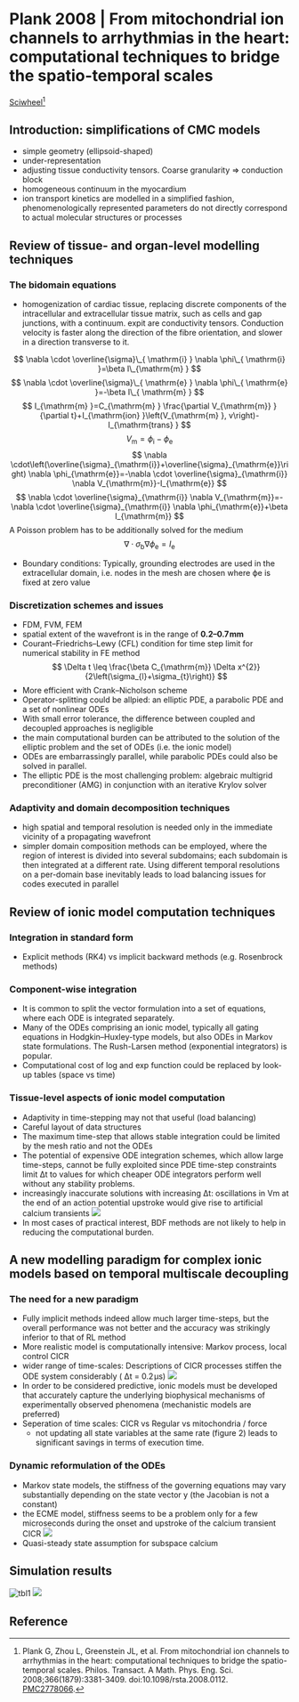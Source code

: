 # Plank 2008 | From mitochondrial ion channels to arrhythmias in the heart: computational techniques to bridge the spatio-temporal scales


[Sciwheel](https://sciwheel.com/work/#/items/5042147)[^Plank2008]

<!--more-->

## Introduction: simplifications of CMC models
* simple geometry (ellipsoid-shaped)
* under-representation
* adjusting tissue conductivity tensors. Coarse granularity => conduction block
* homogeneous continuum in the myocardium
* ion transport kinetics are modelled in a simplified fashion, phenomenologically represented parameters do not directly correspond to actual molecular structures or processes

## Review of tissue- and organ-level modelling techniques
### The bidomain equations
*  homogenization of cardiac tissue, replacing discrete components of the intracellular and extracellular tissue matrix, such as cells and gap junctions, with a continuum. expit are conductivity tensors. Conduction velocity is faster along the direction of the fibre orientation, and slower in a direction transverse to it.

$$
\nabla \cdot \overline{\sigma}\_{ \mathrm{i} } \nabla \phi\_{ \mathrm{i} }=\beta I\_{\mathrm{m} }
$$
$$
\nabla \cdot \overline{\sigma}\_{ \mathrm{e} } \nabla \phi\_{ \mathrm{e} }=-\beta I\_{ \mathrm{m} }
$$
$$
I_{\mathrm{m} }=C_{\mathrm{m} } \frac{\partial V_{\mathrm{m}} }{\partial t}+I_{\mathrm{ion} }\left(V_{\mathrm{m} }, v\right)-I_{\mathrm{trans} }
$$
$$
V_{\mathrm{m}}=\phi_{\mathrm{i}}-\phi_{\mathrm{e}}
$$
$$
\nabla \cdot\left(\overline{\sigma}_{\mathrm{i}}+\overline{\sigma}_{\mathrm{e}}\right) \nabla \phi_{\mathrm{e}}=-\nabla \cdot \overline{\sigma}_{\mathrm{i}} \nabla V_{\mathrm{m}}-I_{\mathrm{e}}
$$
$$
\nabla \cdot \overline{\sigma}_{\mathrm{i}} \nabla V_{\mathrm{m}}=-\nabla \cdot \overline{\sigma}_{\mathrm{i}} \nabla \phi_{\mathrm{e}}+\beta I_{\mathrm{m}}
$$
A Poisson problem has to be additionally solved for the medium
$$
\nabla \cdot \sigma_{\mathrm{b}} \nabla \phi_{\mathrm{e}}=I_{\mathrm{e}}
$$
* Boundary conditions: Typically, grounding electrodes are used in the extracellular domain, i.e. nodes in the mesh are chosen where ϕe is fixed at zero value

### Discretization schemes and issues
* FDM, FVM, FEM
* spatial extent of the wavefront is in the range of **0.2–0.7 mm**
* Courant–Friedrichs–Lewy (CFL) condition for time step limit for numerical stability in FE method
$$
\Delta t \leq \frac{\beta C_{\mathrm{m}} \Delta x^{2}}{2\left(\sigma_{l}+\sigma_{t}\right)}
$$
* More efficient with Crank–Nicholson scheme
* Operator-splitting could be allpied: an elliptic PDE, a parabolic PDE and a set of nonlinear ODEs
* With small error tolerance, the difference between coupled and decoupled approaches is negligible
* the main computational burden can be attributed to the solution of the elliptic problem and the set of ODEs (i.e. the ionic model)
* ODEs are embarrassingly parallel, while parabolic PDEs could also be solved in parallel.
* The elliptic PDE is the most challenging problem: algebraic multigrid preconditioner (AMG) in conjunction with an iterative Krylov solver

### Adaptivity and domain decomposition techniques
* high spatial and temporal resolution is needed only in the immediate vicinity of a propagating wavefront
* simpler domain composition methods can be employed, where the region of interest is divided into several subdomains; each subdomain is then integrated at a different rate. Using different temporal resolutions on a per-domain base inevitably leads to load balancing issues for codes executed in parallel

## Review of ionic model computation techniques
### Integration in standard form
* Explicit methods (RK4) vs implicit backward methods (e.g. Rosenbrock methods)
### Component-wise integration
* It is common to split the vector formulation into a set of equations, where each ODE is integrated separately.
* Many of the ODEs comprising an ionic model, typically all gating equations in Hodgkin–Huxley-type models, but also ODEs in Markov state formulations. The Rush-Larsen method (exponential integrators) is popular.
* Computational cost of log and exp function could be replaced by look-up tables (space vs time)
### Tissue-level aspects of ionic model computation
* Adaptivity in time-stepping may not that useful (load balancing)
* Careful layout of data structures
* The maximum time-step that allows stable integration could be limited by the mesh ratio and not the ODEs
* The potential of expensive ODE integration schemes, which allow large time-steps, cannot be fully exploited since PDE time-step constraints limit Δt to values for which cheaper ODE integrators perform well without any stability problems.
* increasingly inaccurate solutions with increasing Δt: oscillations in Vm at the end of an action potential upstroke would give rise to artificial calcium transients
![](https://royalsocietypublishing.org/cms/attachment/9bd4936f-c93e-42fb-9bab-b2feccd68d3c/3381fig1.jpg)
* In most cases of practical interest, BDF methods are not likely to help in reducing the computational burden.
## A new modelling paradigm for complex ionic models based on temporal multiscale decoupling
### The need for a new paradigm
* Fully implicit methods indeed allow much larger time-steps, but the overall performance was not better and the accuracy was strikingly inferior to that of RL method
* More realistic model is computationally intensive: Markov process, local control CICR
* wider range of time-scales: Descriptions of CICR processes stiffen the ODE system considerably ( Δt = 0.2 μs)
![](https://royalsocietypublishing.org/cms/attachment/f4af665b-ec64-4c88-8791-4b7a5e206179/3381fig2.jpg)
* In order to be considered predictive, ionic models must be developed that accurately capture the underlying biophysical mechanisms of experimentally observed phenomena (mechanistic models are preferred)
* Seperation of time scales: CICR vs Regular vs mitochondria / force
    *  not updating all state variables at the same rate (figure 2) leads to significant savings in terms of execution time.

### Dynamic reformulation of the ODEs
* Markov state models, the stiffness of the governing equations may vary substantially depending on the state vector y (the Jacobian is not a constant)
* the ECME model, stiffness seems to be a problem only for a few microseconds during the onset and upstroke of the calcium transient CICR
![](https://royalsocietypublishing.org/cms/attachment/1399ee9b-591e-4e0a-8b86-8c160828c9f0/3381fig3.jpg)
* Quasi-steady state assumption for subspace calcium

## Simulation results
![tbl1](https://user-images.githubusercontent.com/40054455/86706372-6651bd80-c049-11ea-907b-3532ac48b81e.png)
![](https://royalsocietypublishing.org/cms/attachment/cafd3caa-5e92-473e-8f24-345a33a48cfe/3381fig4.jpg)

## Reference
[^Plank2008]: Plank G, Zhou L, Greenstein JL, et al. From mitochondrial ion channels to arrhythmias in the heart: computational techniques to bridge the spatio-temporal scales. Philos. Transact. A Math. Phys. Eng. Sci. 2008;366(1879):3381-3409. doi:10.1098/rsta.2008.0112. [PMC2778066](https://www.ncbi.nlm.nih.gov/pmc/articles/PMC2778066/).

